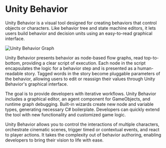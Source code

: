 # Unity Behavior

Unity Behavior is a visual tool designed for creating behaviors that control objects or characters. Like behavior tree and state machine editors, it lets users build behavior and decision units using an easy-to-read graphical interface.

![Unity Behavior Graph](Images/Readme-Graph.png)

Unity Behavior presents behavior as node-based flow graphs, read top-to-bottom, providing a clear script of execution. Each node in the script encapsulates the logic for a behavior step and is presented as a human-readable story. Tagged words in the story become pluggable parameters of the behavior, allowing users to edit or reassign their values through Unity Behavior's graphical interface.

The goal is to provide developers with iterative workflows. Unity Behavior includes a graphical editor, an agent component for GameObjects, and runtime graph debugging. Built-in wizards create new node and variable types, generating necessary C# boilerplate. Developers can quickly extend the tool with new functionality and customized game logic.

Unity Behavior allows you to control the interactions of multiple characters, orchestrate cinematic scenes, trigger timed or contextual events, and react to player actions. It takes the complexity out of behavior authoring, enabling developers to bring their vision to life with ease.
